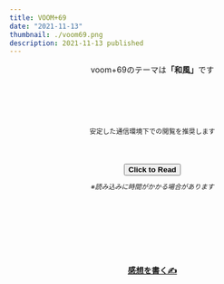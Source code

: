 ```yaml
---
title: VOOM+69
date: "2021-11-13"
thumbnail: ./voom69.png
description: 2021-11-13 published
---
```


<div style="text-align: center;margin-top: 10px;margin-bottom: 90px;">
<p>voom+69のテーマは<strong>「和風」</strong>です</p>
</div>


<div style="text-align: center;margin-top: 10px;margin-bottom: 50px;">
<sub>安定した通信環境下での閲覧を推奨します</sub>
</div>

<div style="text-align: center;">
<a href="https://kucc-rokko-festival.herokuapp.com/bibi/?book=voom20211104.epub"><button><strong>Click to Read</strong></button></a>
</div>


<div style="text-align: center;margin-top: 10px;margin-bottom: 40px;">
<sub><em>※読み込みに時間がかかる場合があります</em></sub>
</div>




<div style="text-align: center;margin-top: 130px;">
<strong>

[感想を書く✍](https://mystifying-turing-59e820.netlify.app/form/)

</strong>
</div>